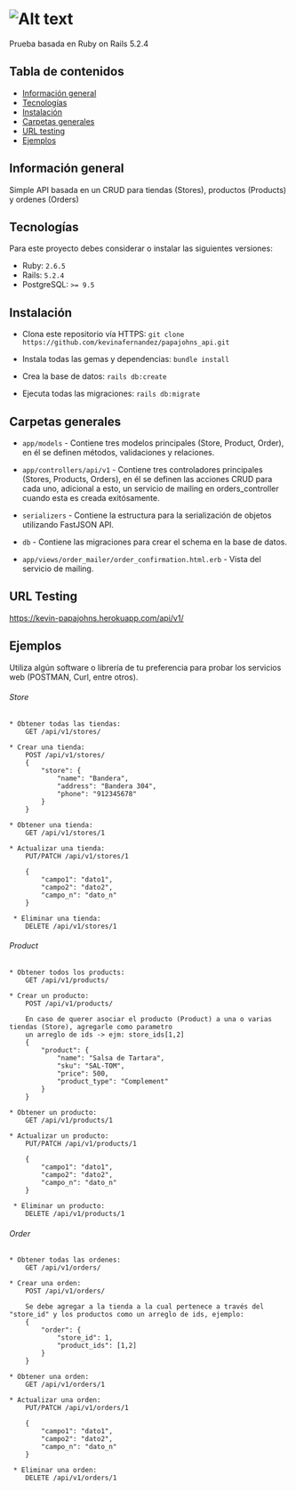# ![Alt text](https://2f9k4p3rs05u3rzzgj24k7c0-wpengine.netdna-ssl.com/wp-content/uploads/Papa_Johns_Pizza.png "Papa Johns Test")

Prueba basada en Ruby on Rails 5.2.4

## Tabla de contenidos
* [Información general](#información-general)
* [Tecnologías](#tecnologías)
* [Instalación](#instalación) 
* [Carpetas generales](#carpetas-generales)
* [URL testing](#url-testing)
* [Ejemplos](#ejemplos)

## Información general
Simple API basada en un CRUD para tiendas (Stores), productos (Products) y ordenes (Orders)

## Tecnologías
Para este proyecto debes considerar o instalar las siguientes versiones:
  * Ruby: `2.6.5`
  * Rails: `5.2.4`
  * PostgreSQL: `>= 9.5`

## Instalación
* Clona este repositorio vía HTTPS: `git clone https://github.com/kevinafernandez/papajohns_api.git`

* Instala todas las gemas y dependencias: `bundle install`

* Crea la base de datos: `rails db:create`

* Ejecuta todas las migraciones: `rails db:migrate`


## Carpetas generales

* `app/models` - Contiene tres modelos principales (Store, Product, Order), en él se definen métodos, validaciones y relaciones.

* `app/controllers/api/v1` - Contiene tres controladores principales (Stores, Products, Orders), en él se definen las acciones CRUD para cada uno, adicional a esto, un servicio de mailing en orders_controller cuando esta es creada exitósamente.

* `serializers` - Contiene la estructura para la serialización de objetos utilizando FastJSON API.

* `db` - Contiene las migraciones para crear el schema en la base de datos.

* `app/views/order_mailer/order_confirmation.html.erb` - Vista del servicio de mailing.

## URL Testing
https://kevin-papajohns.herokuapp.com/api/v1/

## Ejemplos

Utiliza algún software o librería de tu preferencia para probar los servicios web (POSTMAN, Curl, entre otros).


###### Store
```
* Obtener todas las tiendas:
    GET /api/v1/stores/

* Crear una tienda:
    POST /api/v1/stores/
	{
		"store": {
			"name": "Bandera",
			"address": "Bandera 304",
			"phone": "912345678"
		}
	}

* Obtener una tienda:    
    GET /api/v1/stores/1

* Actualizar una tienda:
    PUT/PATCH /api/v1/stores/1
		
	{
		"campo1": "dato1",
		"campo2": "dato2",
		"campo_n": "dato_n"
	}

 * Eliminar una tienda:
    DELETE /api/v1/stores/1
```

###### Product
```
* Obtener todos los products:
    GET /api/v1/products/

* Crear un producto:
    POST /api/v1/products/

	En caso de querer asociar el producto (Product) a una o varias tiendas (Store), agregarle como parametro
	un arreglo de ids -> ejm: store_ids[1,2]
	{
		"product": {
			"name": "Salsa de Tartara",
			"sku": "SAL-TOM",
			"price": 500,
			"product_type": "Complement"
		}
	}

* Obtener un producto:    
    GET /api/v1/products/1

* Actualizar un producto:
    PUT/PATCH /api/v1/products/1

	{
		"campo1": "dato1",
		"campo2": "dato2",
		"campo_n": "dato_n"
	}

 * Eliminar un producto:
    DELETE /api/v1/products/1
```

###### Order
```
* Obtener todas las ordenes:
    GET /api/v1/orders/

* Crear una orden:
    POST /api/v1/orders/

	Se debe agregar a la tienda a la cual pertenece a través del "store_id" y los productos como un arreglo de ids, ejemplo:
	{
		"order": {
			"store_id": 1,
			"product_ids": [1,2]
		}
	}

* Obtener una orden:    
    GET /api/v1/orders/1

* Actualizar una orden:
    PUT/PATCH /api/v1/orders/1

	{
		"campo1": "dato1",
		"campo2": "dato2",
		"campo_n": "dato_n"
	}

 * Eliminar una orden:
    DELETE /api/v1/orders/1
```